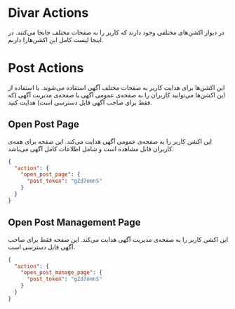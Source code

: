 # Divar Actions
در دیوار اکشن‌های مختلفی وجود دارند که کاربر را به صفحات مختلف جابجا می‌کنند.
در اینجا لیست کامل این اکشن‌هارا داریم.

# Post Actions

این اکشن‌ها برای هدایت کاربر به صفحات مختلف آگهی استفاده می‌شوند. با استفاده از این اکشن‌ها می‌توانید کاربران را به صفحه‌ی عمومی آگهی یا صفحه‌ی مدیریت آگهی (که فقط برای صاحب آگهی قابل دسترسی است) هدایت کنید.

## Open Post Page

این اکشن کاربر را به صفحه‌ی عمومی آگهی هدایت می‌کند. این صفحه برای همه‌ی کاربران قابل مشاهده است و شامل اطلاعات کامل آگهی می‌باشد.
```json
{
  "action": {
    "open_post_page": {
      "post_token": "gZd7omnS"
    }
  }
}
```

## Open Post Management Page

این اکشن کاربر را به صفحه‌ی مدیریت آگهی هدایت می‌کند. این صفحه فقط برای صاحب آگهی قابل دسترسی است.
```json
{
  "action": {
    "open_post_manage_page": {
      "post_token": "gZd7omnS"
    }
  }
}
```
